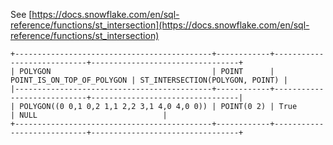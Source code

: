 See [https://docs.snowflake.com/en/sql-reference/functions/st_intersection](https://docs.snowflake.com/en/sql-reference/functions/st_intersection)
```
+--------------------------------------------+------------+----------------------------+---------------------------------+
| POLYGON                                    | POINT      | POINT_IS_ON_TOP_OF_POLYGON | ST_INTERSECTION(POLYGON, POINT) |
|--------------------------------------------+------------+----------------------------+---------------------------------|
| POLYGON((0 0,1 0,2 1,1 2,2 3,1 4,0 4,0 0)) | POINT(0 2) | True                       | NULL                            |
+--------------------------------------------+------------+----------------------------+---------------------------------+
```
